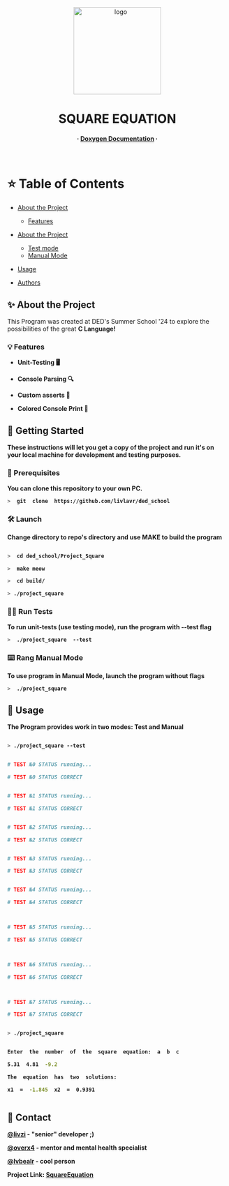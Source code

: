 
<div align="center">

<img src="./mipt.jpg" alt="logo" width="200" height="auto" />

<h1>SQUARE EQUATION</h1>

<h4>
<span> · </span>
<a href="https://livlavr.github.io/livlavr-square_equation.github.io/">Doxygen Documentation</a>
<span> · </span>
</h4>

</div>



<br />



<!-- Table of Contents -->

# ⭐ Table of Contents



- [About the Project](#star2-about-the-project)
    * [Features](#dart-features)

- [About the Project](#star2-about-the-project)
    * [Test mode](#test_tube-running-tests)
    * [Manual Mode](#running-run-locally)

* [Usage](#eyes-usage)

* [Authors](#handshake-contact)

<!-- About the Project -->

## ✨ About the Project

This Program was created at DED's Summer School '24 to explore the possibilities of the great <b>C<b> Language!

<!-- Features -->

### 💡 Features



- Unit-Testing 🖥️

- Console Parsing 🔍

- Custom asserts 🚨

- Colored Console Print 🎨

<!-- Getting Started -->

## 🚀 Getting Started

These instructions will let you get a copy of the project and run it's on your local machine for development and testing purposes.

<!-- Prerequisites -->

### 🏁 Prerequisites



You can clone this repository to your own PC.



```bash
>  git  clone  https://github.com/livlavr/ded_school
```



<!-- Launch -->

### 🛠️ Launch



Change directory to repo's directory and use <strong>MAKE</strong> to build the program



```bash

>  cd ded_school/Project_Square

>  make meow

>  cd build/

> ./project_square

```

<!-- Running Tests -->

### 👨‍💻 Run Tests



To run unit-tests (use testing mode), run the program with <strong>--test</strong> flag



```bash
>  ./project_square  --test
```



<!-- Running Manual Mode -->

### ⌨️​ Rang Manual Mode



To use program in Manual Mode, launch the program without flags

```bash
>  ./project_square

```



<!-- Usage -->

## 👀 Usage



The Program provides work in two modes: Test and Manual



```bash

> ./project_square --test


# TEST №0 STATUS running...

# TEST №0 STATUS CORRECT


# TEST №1 STATUS running...

# TEST №1 STATUS CORRECT


# TEST №2 STATUS running...

# TEST №2 STATUS CORRECT


# TEST №3 STATUS running...

# TEST №3 STATUS CORRECT


# TEST №4 STATUS running...

# TEST №4 STATUS CORRECT



# TEST №5 STATUS running...

# TEST №5 STATUS CORRECT



# TEST №6 STATUS running...

# TEST №6 STATUS CORRECT



# TEST №7 STATUS running...

# TEST №7 STATUS CORRECT

```



```bash

> ./project_square


Enter  the  number  of  the  square  equation:  a  b  c

5.31  4.81  -9.2

The  equation  has  two  solutions:

x1  =  -1.845  x2  =  0.9391



```



<!-- Contact -->

## 🤝 Contact



[@livzi](https://vk.com/livzi)     - "senior" developer ;)

[@overx4](https://vk.com/overx4)   - mentor and mental health specialist

[@lvbealr](https://vk.com/lvbealr) - cool person



Project Link: [SquareEquation](https://github.com/livlavr/ded_school)
